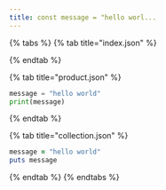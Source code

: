 ```yaml
---
title: const message = "hello worl...
---
```


{% tabs %}
{% tab title="index.json" %}

{% endtab %}

{% tab title="product.json" %}
```python
message = "hello world"
print(message)
```
{% endtab %}

{% tab title="collection.json" %}
```ruby
message = "hello world"
puts message
```
{% endtab %}
{% endtabs %}
